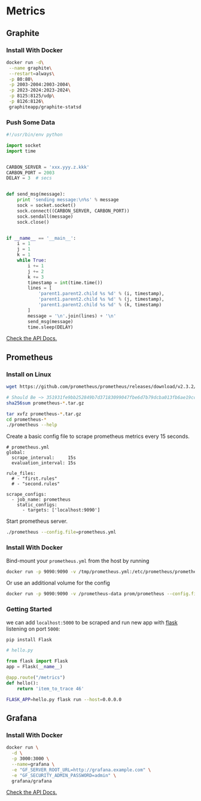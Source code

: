 Metrics
=======

Graphite
--------

### Install With Docker

```bash
docker run -d\
 --name graphite\
 --restart=always\
 -p 80:80\
 -p 2003-2004:2003-2004\
 -p 2023-2024:2023-2024\
 -p 8125:8125/udp\
 -p 8126:8126\
 graphiteapp/graphite-statsd
```

### Push Some Data

```python
#!/usr/bin/env python

import socket
import time


CARBON_SERVER = 'xxx.yyy.z.kkk'
CARBON_PORT = 2003
DELAY = 3  # secs


def send_msg(message):
    print 'sending message:\n%s' % message
    sock = socket.socket()
    sock.connect((CARBON_SERVER, CARBON_PORT))
    sock.sendall(message)
    sock.close()


if __name__ == '__main__':
    i = 1
    j = 1
    k = 1
    while True:
        i += 1
        j += 2
        k += 3
        timestamp = int(time.time())
        lines = [
            'parent1.parent2.child %s %d' % (i, timestamp),
            'parent1.parent2.child %s %d' % (j, timestamp),
            'parent1.parent2.child %s %d' % (k, timestamp)
        ]
        message = '\n'.join(lines) + '\n'
        send_msg(message)
        time.sleep(DELAY)
```

[Check the API Docs.](http://graphite-api.readthedocs.io/en/latest/api.html)


Prometheus
----------

### Install on Linux

```bash
wget https://github.com/prometheus/prometheus/releases/download/v2.3.2/prometheus-2.3.2.linux-amd64.tar.gz

# Should Be ~> 351931fe9bb252849b7d37183099047fbe6d7b79dcba013fb6ae19cc1bbd8552
sha256sum prometheus-*.tar.gz

tar xvfz prometheus-*.tar.gz
cd prometheus-*
./prometheus --help
```

Create a basic config file to scrape prometheus metrics every 15 seconds.

```
# prometheus.yml
global:
  scrape_interval:     15s
  evaluation_interval: 15s

rule_files:
  # - "first.rules"
  # - "second.rules"

scrape_configs:
  - job_name: prometheus
    static_configs:
      - targets: ['localhost:9090']
```

Start prometheus server.

```bash
./prometheus --config.file=prometheus.yml
```

### Install With Docker

Bind-mount your `prometheus.yml` from the host by running

```bash
docker run -p 9090:9090 -v /tmp/prometheus.yml:/etc/prometheus/prometheus.yml prom/prometheus
```

Or use an additional volume for the config

```bash
docker run -p 9090:9090 -v /prometheus-data prom/prometheus --config.file=/prometheus-data/prometheus.yml
```


### Getting Started

we can add `localhost:5000` to be scraped and run new app with [flask](http://flask.pocoo.org/) listening on port `5000`:

```bash
pip install Flask
```

```python
# hello.py

from flask import Flask
app = Flask(__name__)

@app.route("/metrics")
def hello():
    return 'item_to_trace 46'
````

```bash
FLASK_APP=hello.py flask run --host=0.0.0.0
```

Grafana
-------

### Install With Docker

```bash
docker run \
  -d \
  -p 3000:3000 \
  --name=grafana \
  -e "GF_SERVER_ROOT_URL=http://grafana.example.com" \
  -e "GF_SECURITY_ADMIN_PASSWORD=admin" \
  grafana/grafana
```

[Check the API Docs.](http://docs.grafana.org/)
